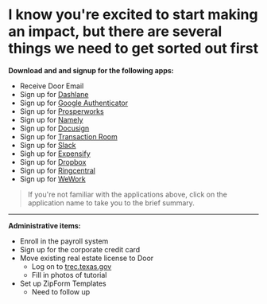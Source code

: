 # I know you're excited to start making an impact, but there are several things we need to get sorted out first

**Download and and signup for the following apps:**

* Receive Door Email  
* Sign up for [Dashlane](/first-day/dashlane.md)  
* Sign up for [Google Authenticator](/first-day/google-authenticator.md)  
* Sign up for [Prosperworks](/first-day/prosperworks.md)  
* Sign up for [Namely](/first-day/namely.md)  
* Sign up for [Docusign](/first-day/docusign.md)  
* Sign up for [Transaction Room](/first-day/transaction-room.md)  
* Sign up for [Slack](/first-day/slack.md)  
* Sigh up for [Expensify](/first-day/expensify.md)  
* Sign up for [Dropbox](/first-day/dropbox.md)  
* Sign up for [Ringcentral](/first-day/ringcentral.md)  
* Sign up for [WeWork](/first-day/wework.md)

> If you're not familiar with the applications above, click on the application name to take you to the brief summary.

---

**Administrative items:**

* Enroll in the payroll system
* Sign up for the corporate credit card
* Move existing real estate license to Door
  * Log on to [trec.texas.gov](https://www.trec.texas.gov)
  * Fill in photos of tutorial
* Set up ZipForm Templates
  * Need to follow up 



